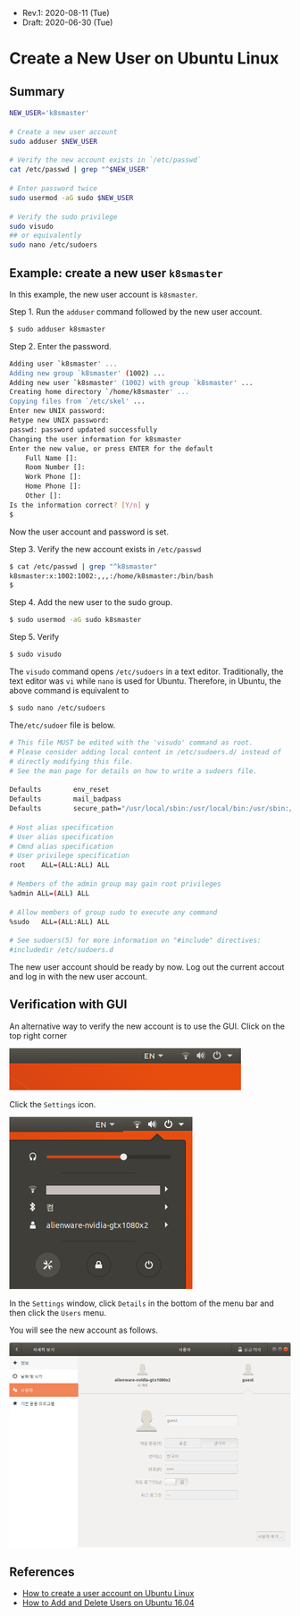 * Rev.1: 2020-08-11 (Tue)
* Draft: 2020-06-30 (Tue)

# Create a New User on Ubuntu Linux

## Summary
```bash
NEW_USER='k8smaster'

# Create a new user account
sudo adduser $NEW_USER

# Verify the new account exists in `/etc/passwd`
cat /etc/passwd | grep "^$NEW_USER"

# Enter password twice
sudo usermod -aG sudo $NEW_USER

# Verify the sudo privilege
sudo visudo
## or equivalently
sudo nano /etc/sudoers
```

## Example: create a new user `k8smaster`
In this example, the new user account is `k8smaster`.

Step 1. Run the `adduser` command followed by the new user account.

```bash
$ sudo adduser k8smaster
```

Step 2. Enter the password.

```bash
Adding user `k8smaster' ...
Adding new group `k8smaster' (1002) ...
Adding new user `k8smaster' (1002) with group `k8smaster' ...
Creating home directory `/home/k8smaster' ...
Copying files from `/etc/skel' ...
Enter new UNIX password: 
Retype new UNIX password: 
passwd: password updated successfully
Changing the user information for k8smaster
Enter the new value, or press ENTER for the default
	Full Name []: 
	Room Number []: 
	Work Phone []: 
	Home Phone []: 
	Other []: 
Is the information correct? [Y/n] y
$
```

Now the user account and password is set.

Step 3. Verify the new account exists in `/etc/passwd`

```bash
$ cat /etc/passwd | grep "^k8smaster"
k8smaster:x:1002:1002:,,,:/home/k8smaster:/bin/bash
$
```

Step 4. Add the new user to the sudo group.

```bash
$ sudo usermod -aG sudo k8smaster
```

Step 5. Verify

```bash
$ sudo visudo
```

The `visudo` command opens `/etc/sudoers` in a text editor. Traditionally, the text editor was `vi` while `nano` is used for Ubuntu. Therefore, in Ubuntu, the above command is equivalent to

```bash
$ sudo nano /etc/sudoers
```

The`/etc/sudoer` file is below.

```bash
# This file MUST be edited with the 'visudo' command as root.
# Please consider adding local content in /etc/sudoers.d/ instead of
# directly modifying this file.
# See the man page for details on how to write a sudoers file.

Defaults        env_reset
Defaults        mail_badpass
Defaults        secure_path="/usr/local/sbin:/usr/local/bin:/usr/sbin:/usr/bin:/sbin:/bin:/snap/bin"

# Host alias specification
# User alias specification
# Cmnd alias specification
# User privilege specification
root    ALL=(ALL:ALL) ALL

# Members of the admin group may gain root privileges
%admin ALL=(ALL) ALL

# Allow members of group sudo to execute any command
%sudo   ALL=(ALL:ALL) ALL

# See sudoers(5) for more information on "#include" directives:
#includedir /etc/sudoers.d
```

The new user account should be ready by now. Log out the current accout and log in with the new user account.

## Verification with GUI
An alternative way to verify the new account is to use the GUI.
Click on the top right corner

<img src='images/ubuntu_18_04-top_right_corner.png'>

Click the `Settings` icon.

<img src='images/ubuntu_18_04-top_right_corner-lower_triangle_sign.png'>

In the `Settings` window, click `Details` in the bottom of the menu bar and then click the `Users` menu.

You will see the new account as follows.

<img src='images/ubuntu_18_04-settings-details-users.png'>

## References

* [How to create a user account on Ubuntu Linux](https://www.cyberciti.biz/faq/create-a-user-account-on-ubuntu-linux/)
* [How to Add and Delete Users on Ubuntu 16.04](https://www.digitalocean.com/community/tutorials/how-to-add-and-delete-users-on-ubuntu-16-04)
